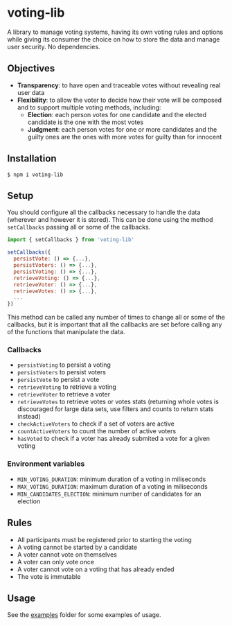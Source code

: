 # voting-lib

A library to manage voting systems, having its own voting rules and options while giving its consumer the choice on how to store the data and manage user security. No dependencies.

## Objectives

- **Transparency**: to have open and traceable votes without revealing real user data
- **Flexibility**: to allow the voter to decide how their vote will be composed and to support multiple voting methods, including:
  - **Election**: each person votes for one candidate and the elected candidate is the one with the most votes
  - **Judgment**: each person votes for one or more candidates and the guilty ones are the ones with more votes for guilty than for innocent

## Installation

    $ npm i voting-lib

## Setup

You should configure all the callbacks necessary to handle the data (wherever and however it is stored). This can be done using the method `setCallbacks` passing all or some of the callbacks.

```javascript
import { setCallbacks } from 'voting-lib'

setCallbacks({
  persistVote: () => {...},
  persistVoters: () => {...},
  persistVoting: () => {...},
  retrieveVoting: () => {...},
  retrieveVoter: () => {...},
  retrieveVotes: () => {...},
  ...
})
```

This method can be called any number of times to change all or some of the callbacks, but it is important that all the callbacks are set before calling any of the functions that manipulate the data.

### Callbacks

- `persistVoting` to persist a voting
- `persistVoters` to persist voters
- `persistVote` to persist a vote
- `retrieveVoting` to retrieve a voting
- `retrieveVoter` to retrieve a voter
- `retrieveVotes` to retrieve votes or votes stats (returning whole votes is discouraged for large data sets, use filters and counts to return stats instead)
- `checkActiveVoters` to check if a set of voters are active
- `countActiveVoters` to count the number of active voters
- `hasVoted` to check if a voter has already submited a vote for a given voting

### Environment variables

- `MIN_VOTING_DURATION`: minimum duration of a voting in miliseconds
- `MAX_VOTING_DURATION`: maximum duration of a voting in miliseconds
- `MIN_CANDIDATES_ELECTION`: minimum number of candidates for an election

## Rules

- All participants must be registered prior to starting the voting
- A voting cannot be started by a candidate
- A voter cannot vote on themselves
- A voter can only vote once
- A voter cannot vote on a voting that has already ended
- The vote is immutable

## Usage

See the [examples](examples/) folder for some examples of usage.
